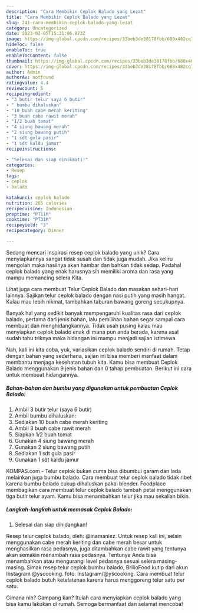```yaml
---
description: "Cara Membikin Ceplok Balado yang Lezat"
title: "Cara Membikin Ceplok Balado yang Lezat"
slug: 241-cara-membikin-ceplok-balado-yang-lezat
category: Uncategorized
date: 2023-02-05T15:31:06.873Z
image: https://img-global.cpcdn.com/recipes/33beb3de38178fbb/680x482cq70/ceplok-balado-foto-resep-utama.jpg
hideToc: false
enableToc: true
enableTocContent: false
thumbnail: https://img-global.cpcdn.com/recipes/33beb3de38178fbb/680x482cq70/ceplok-balado-foto-resep-utama.jpg
cover: https://img-global.cpcdn.com/recipes/33beb3de38178fbb/680x482cq70/ceplok-balado-foto-resep-utama.jpg
author: Admin
authorAv: notfound
ratingvalue: 4.4
reviewcount: 5
recipeingredient:
- "3 butir telur saya 6 butir"
- " bumbu dihaluskan"
- "10 buah cabe merah keriting"
- "3 buah cabe rawit merah"
- "1/2 buah tomat"
- "4 siung bawang merah"
- "2 siung bawang putih"
- "1 sdt gula pasir"
- "1 sdt kaldu jamur"
recipeinstructions:

- "Selesai dan siap dinikmati!"
categories:
- Resep
tags:
- ceplok
- balado

katakunci: ceplok balado 
nutrition: 265 calories
recipecuisine: Indonesian
preptime: "PT11M"
cooktime: "PT31M"
recipeyield: "3"
recipecategory: Dinner

---
```





Sedang mencari inspirasi resep ceplok balado yang unik? Cara menyiapkannya sangat tidak susah dan tidak juga mudah. Jika keliru mengolah maka hasilnya akan hambar dan bahkan tidak sedap. Padahal ceplok balado yang enak harusnya sih memiliki aroma dan rasa yang mampu memancing selera Kita.





Lihat juga cara membuat Telur Ceplok Balado dan masakan sehari-hari lainnya. Sajikan telur ceplok balado dengan nasi putih yang masih hangat. Kalau mau lebih nikmat, tambahkan taburan bawang goreng secukupnya.

Banyak hal yang sedikit banyak mempengaruhi kualitas rasa dari ceplok balado, pertama dari jenis bahan, lalu pemilihan bahan segar sampai cara membuat dan menghidangkannya. Tidak usah pusing kalau mau menyiapkan ceplok balado enak di mana pun anda berada, karena asal sudah tahu triknya maka hidangan ini mampu menjadi sajian istimewa.






Nah, kali ini kita coba, yuk, variasikan ceplok balado sendiri di rumah. Tetap dengan bahan yang sederhana, sajian ini bisa memberi manfaat dalam membantu menjaga kesehatan tubuh kita. Kamu bisa membuat Ceplok Balado menggunakan 9 jenis bahan dan 0 tahap pembuatan. Berikut ini cara untuk membuat hidangannya.

<!--inarticleads1-->

##### Bahan-bahan dan bumbu yang digunakan untuk pembuatan Ceplok Balado:

1. Ambil 3 butir telur (saya 6 butir)
1. Ambil  bumbu dihaluskan:
1. Sediakan 10 buah cabe merah keriting
1. Ambil 3 buah cabe rawit merah
1. Siapkan 1/2 buah tomat
1. Gunakan 4 siung bawang merah
1. Gunakan 2 siung bawang putih
1. Sediakan 1 sdt gula pasir
1. Gunakan 1 sdt kaldu jamur


KOMPAS.com - Telur ceplok bukan cuma bisa dibumbui garam dan lada melainkan juga bumbu balado. Cara membuat telur ceplok balado tidak ribet karena bumbu balado cukup dihaluskan pakai blender. Foodplace membagikan cara membuat telur ceplok balado tambah petai menggunakan tiga butir telur ayam. Kamu bisa menambahkan telur jika mau sekalian bikin. 

<!--inarticleads2-->

##### Langkah-langkah untuk memasak Ceplok Balado:


1. Selesai dan siap dihidangkan!

Resep telur ceplok balado, oleh: @inamaniez. Untuk resep kali ini, selain menggunakan cabe merah keriting dan cabe merah besar untuk menghasilkan rasa pedasnya, juga ditambahkan cabe rawit yang tentunya akan semakin menambah rasa pedasnya. Tentunya Anda bisa menambahkan atau mengurangi level pedasnya sesuai selera masing-masing. Simak resep telur ceplok bumbu balado, BrilioFood kutip dari akun Instagram @yscooking. foto: Instagram/@yscooking. Cara membuat telur ceplok balado butuh ketelatenan karena harus menggoreng telur satu per satu. 

Gimana nih? Gampang kan? Itulah cara menyiapkan ceplok balado yang bisa kamu lakukan di rumah. Semoga bermanfaat dan selamat mencoba!
